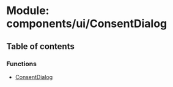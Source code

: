 # Module: components/ui/ConsentDialog

## Table of contents

### Functions

- [ConsentDialog](../functions/components_ui_ConsentDialog.ConsentDialog.md)
